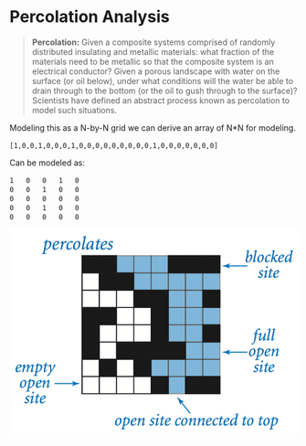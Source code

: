 # Percolation Analysis

>**Percolation:** Given a composite systems comprised of randomly distributed insulating and metallic materials: what fraction of the materials need to be metallic so that the composite system is an electrical conductor? Given a porous landscape with water on the surface (or oil below), under what conditions will the water be able to drain through to the bottom (or the oil to gush through to the surface)? Scientists have defined an abstract process known as percolation to model such situations.

Modeling this as a N-by-N grid we can derive an array of N*N for modeling. 
```
[1,0,0,1,0,0,0,1,0,0,0,0,0,0,0,0,0,1,0,0,0,0,0,0,0]
```
Can be modeled as:
```
1	0	0	1	0	
0	0	1	0	0	
0	0	0	0	0	
0	0	1	0	0	
0	0	0	0	0	
```


![percolates-yes.png](percolates-yes.png)



